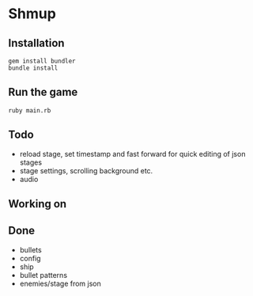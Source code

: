 # Shmup

## Installation

	gem install bundler
	bundle install

## Run the game

	ruby main.rb

## Todo
* reload stage, set timestamp and fast forward for quick editing of json stages
* stage settings, scrolling background etc.
* audio

## Working on

## Done
* bullets
* config
* ship
* bullet patterns
* enemies/stage from json